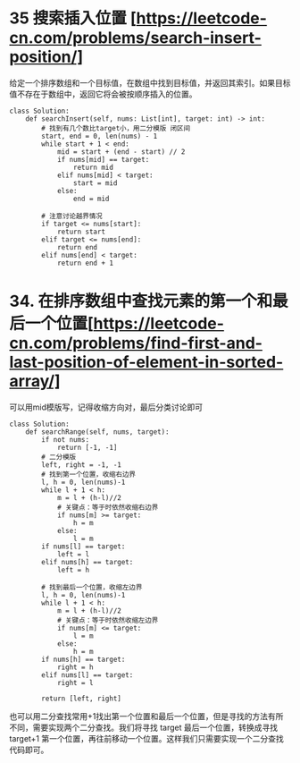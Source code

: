 # 35 搜索插入位置 [https://leetcode-cn.com/problems/search-insert-position/]
给定一个排序数组和一个目标值，在数组中找到目标值，并返回其索引。如果目标值不存在于数组中，返回它将会被按顺序插入的位置。
```
class Solution:
    def searchInsert(self, nums: List[int], target: int) -> int:
        # 找到有几个数比target小，用二分模版 闭区间
        start, end = 0, len(nums) - 1
        while start + 1 < end:
            mid = start + (end - start) // 2
            if nums[mid] == target:
                return mid
            elif nums[mid] < target:
                start = mid
            else:
                end = mid
        
        # 注意讨论越界情况
        if target <= nums[start]:
            return start
        elif target <= nums[end]:
            return end
        elif nums[end] < target:
            return end + 1
```
# 34. 在排序数组中查找元素的第一个和最后一个位置[https://leetcode-cn.com/problems/find-first-and-last-position-of-element-in-sorted-array/]
可以用mid模版写，记得收缩方向对，最后分类讨论即可
```
class Solution:
    def searchRange(self, nums, target):
        if not nums:
            return [-1, -1]
        # 二分模版
        left, right = -1, -1
        # 找到第一个位置，收缩右边界
        l, h = 0, len(nums)-1
        while l + 1 < h:
            m = l + (h-l)//2
            # 关键点：等于时依然收缩右边界
            if nums[m] >= target:
                h = m
            else:
                l = m
        if nums[l] == target:
            left = l
        elif nums[h] == target:
            left = h

        # 找到最后一个位置，收缩左边界
        l, h = 0, len(nums)-1
        while l + 1 < h:
            m = l + (h-l)//2
            # 关键点：等于时依然收缩左边界
            if nums[m] <= target:
                l = m
            else:
                h = m
        if nums[h] == target:
            right = h
        elif nums[l] == target:
            right = l
        
        return [left, right]
```
也可以用二分查找常用+1找出第一个位置和最后一个位置，但是寻找的方法有所不同，需要实现两个二分查找。我们将寻找 target 最后一个位置，转换成寻找 target+1 第一个位置，再往前移动一个位置。这样我们只需要实现一个二分查找代码即可。